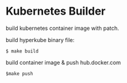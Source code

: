 # Kubernetes Builder

build kubernetes container image with patch.



build hyperkube binary file:

```
$ make build
```



build container image & push hub.docker.com

```
$make push
```

